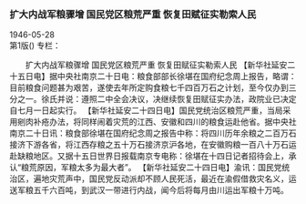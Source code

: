 ### 扩大内战军粮骤增  国民党区粮荒严重  恢复田赋征实勒索人民  

1946-05-28  
第1版()
专栏：

　　扩大内战军粮骤增
    国民党区粮荒严重
    恢复田赋征实勒索人民
    【新华社延安二十五日电】据中央社南京二十日电：粮食部部长徐堪在国府纪念周上报告，略谓：目前粮食问题甚为艰苦，遂使去年所定购食粮七千四百万石之计划，至今仅办到三分之一。徐氏并说：遵照二中全会决议，决继续恢复田赋征实办法，政院业已决定自七月一日起实行。
    【新华社延安二十四日电】国民党统治区粮荒严重，当局采用剜肉补疮办法，将同样闹着灾荒的江西、安徽和四川的粮食运赴他省。据中央社南京二十日讯：粮食部徐堪在国府纪念周之报告中称：将四川历年余粮之二百万石接济下游各省，将江西存粮之五十万石接济京沪各地，在安徽购粮一百八十万石运赴缺粮地区。又据十五日世界日报载南京专电称：徐堪在十四日记者招待会上，承认“粮荒原因，军粮太多为最大者”。
    【新华社延安二十四日电】渝讯：国民党统治区，遍地灾荒声中，国民党反动派却不顾人民死活，最近在渝假借救灾名义，运送军粮五千六百吨，到武汉一带进行内战，闻今后将每月由川运出军粮十万吨。  
